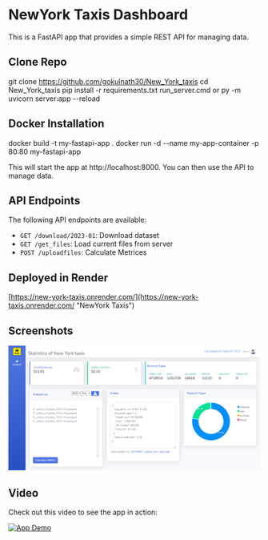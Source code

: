 # NewYork Taxis Dashboard

This is a FastAPI app that provides a simple REST API for managing data.


## Clone Repo
git clone https://github.com/gokulnath30/New_York_taxis
cd New_York_taxis
pip install -r requirements.txt
run_server.cmd or py -m uvicorn server:app --reload

## Docker Installation

docker build -t my-fastapi-app .
docker run -d --name my-app-container -p 80:80 my-fastapi-app

This will start the app at http://localhost:8000. You can then use the API to manage data.

## API Endpoints

The following API endpoints are available:

- `GET /download/2023-01`: Download dataset 
- `GET /get_files`: Load current files from server
- `POST /uploadfiles`: Calculate Metrices

## Deployed in Render

[https://new-york-taxis.onrender.com/](https://new-york-taxis.onrender.com/ "NewYork Taxis")


## Screenshots

![Dashbaord](/static/img/App.png)

## Video
Check out this video to see the app in action:

[![App Demo](https://img.youtube.com/vi/BEXRY6RowWM/0.jpg)](https://youtu.be/BEXRY6RowWM)
